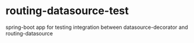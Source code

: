 # routing-datasource-test
spring-boot app for testing integration between datasource-decorator and routing-datasource
